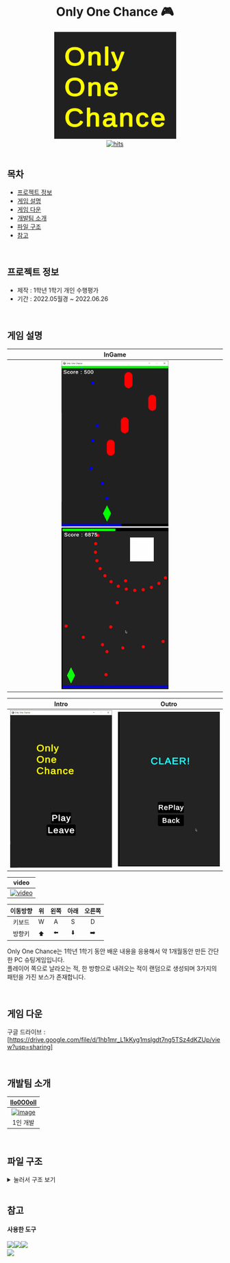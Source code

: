 <div align="center">
  <h1>Only One Chance 🎮</h1>
  <a href="#">
    <img alt="image" src="./ReadMe_Image/Title.png">
  </a>
  
  <div>
    <a href="#">
      <img alt="hits" src="https://hits.seeyoufarm.com/api/count/incr/badge.svg?url=https%3A%2F%2Fgithub.com%2FlIo0O0oIl%2F2022_1_Only_One_Chance&count_bg=%23EEEE0E&title_bg=%23555555&icon=&icon_color=%23E7E7E7&title=hits&edge_flat=false">
    </a>
  </div>
</div> <!--가운데 정렬은 여기까지-->
<br>


## 목차
- [프로젝트 정보](#프로젝트-정보)
- [게임 설명](#게임-설명)
- [게임 다운](#게임-다운)
- [개발팀 소개](#개발팀-소개)
- [파일 구조](#파일-구조)
- [참고](#참고)
<br>


## 프로젝트 정보
- 제작 : 1학년 1학기 개인 수행평가  
- 기간 : 2022.05월경 ~ 2022.06.26
<br>


## 게임 설명
<div align="center">

|  InGame   |
| :-------: |
| <a href="#"> <img alt="image" width="250" src="./ReadMe_Image/InGame1.png"><img alt="image" width="250" src="./ReadMe_Image/InGame2.png"> </a> |

|   Intro   |   Outro   |
|:---------:|:---------:|
| <a href="#"> <img alt="image" width="250" src="./ReadMe_Image/Intro.png"> </a> | <a href="#"> <img alt="image" width="250" src="./ReadMe_Image/Outro.png"> </a> |

| video |
| :---: |
| <a href="https://youtu.be/f9qYgRpHhfg"> <img alt="video" src="https://img.youtube.com/vi/f9qYgRpHhfg/0.jpg"> </a> |

|이동방향|위|왼쪽|아래|오른쪽|
|:---:|:---:|:---:|:---:|:---:|
|키보드| W | A | S | D |
|방향키|⬆️|⬅️|⬇️|➡️|

</div>

Only One Chance는 1학년 1학기 동안 배운 내용을 응용해서 약 1개월동안 만든 간단한 PC 슈팅게임입니다.  
플레이어 쪽으로 날라오는 적, 한 방향으로 내려오는 적이 랜덤으로 생성되며 3가지의 패턴을 가진 보스가 존재합니다.

<br>


## 게임 다운
구글 드라이브 : [https://drive.google.com/file/d/1hb1mr_L1kKyg1mslgdt7ng5TSz4dKZUp/view?usp=sharing]

<br>


## 개발팀 소개
<div align="center">

| <a href="https://github.com/lIo0O0oIl"> lIo0O0oIl </a> |
| :-----------: |
| <a href="https://github.com/lIo0O0oIl"> <img alt="image" width="200" src="https://github.com/lIo0O0oIl.png"> </a> |
| 1인 개발 |

</div>
<br>


## 파일 구조
<details>
<summary>눌러서 구조 보기</summary>
  
```bash
2022_1_ONLY_ONE_CHANCE\ASSETS
├─1_Scenes
│      GameClaer.unity
│      GameOver.unity
│      Intro.unity
│      Play.unity
│
├─2_Scripts
│  │  ButtonEvent.cs
│  │  Leave.cs
│  │  Leave.cs.meta
│  │
│  └─GamePlay
│          AutoDestroyer.cs
│          Boss.cs
│          BossBullet.cs
│          BossHP.cs
│          Bullet.cs
│          Bulletile.cs
│          Enemy.cs
│          EnemySpawner.cs
│          Enemytile.cs
│          Mana.cs
│          ManaViewer.cs
│          Movement.cs
│          Player.cs
│          PlayerHP.cs
│          PlayerHPViewer.cs
│          PlayerScoreViewer.cs
│          ResultScoreViewer.cs
│          StageData.asset
│          StageData.cs
│
├─3_Prefabs
│      BossBullet.prefab
│      Bullet.prefab
│      Enemy.prefab
│
├─4_Sounds
         Rinne - Connect.mp3
```

</details>
<br>

## 참고

#### 사용한 도구
<div align="left"> <a href="#">
<img src="https://img.shields.io/badge/unity-%23000000.svg?style=for-the-badge&logo=unity&logoColor=white"><img src="https://img.shields.io/badge/Visual%20Studio%202022-5C2D91?style=for-the-badge&logo=Visual%20Studio&logoColor=white"><img src="https://img.shields.io/badge/GitHub-181717?style=for-the-badge&logo=GitHub&logoColor=white">  
</a> </div>
<a href="#">
  <img src="https://img.shields.io/badge/Unity_Version-2021.3.8f1-blue?style=flat-square">
</a>
